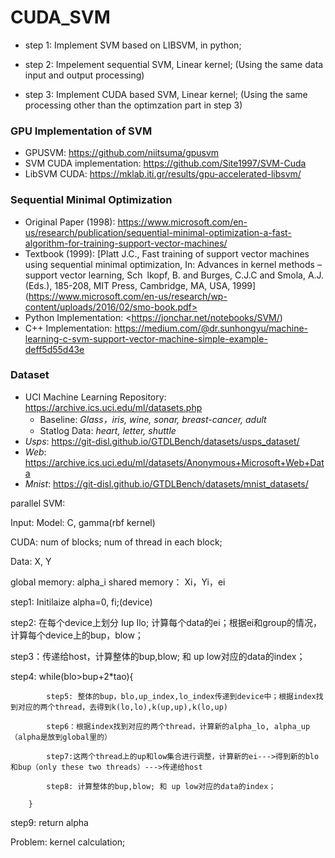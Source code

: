# CUDA_SVM

- step 1: Implement SVM based on LIBSVM, in python;

- step 2: Impelement sequential SVM, Linear kernel; (Using the same data input and output processing)

- step 3: Implement CUDA based SVM, Linear kernel; (Using the same processing other than the optimzation part in step 3)


### GPU Implementation of SVM
+ GPUSVM: <https://github.com/niitsuma/gpusvm>
+ SVM CUDA implementation: <https://github.com/Site1997/SVM-Cuda>
+ LibSVM CUDA: <https://mklab.iti.gr/results/gpu-accelerated-libsvm/>

### Sequential Minimal Optimization
+ Original Paper (1998): <https://www.microsoft.com/en-us/research/publication/sequential-minimal-optimization-a-fast-algorithm-for-training-support-vector-machines/>
+ Textbook (1999): [Platt J.C., Fast training of support vector machines using sequential minimal optimization, In: Advances in kernel
methods – support vector learning, Sch lkopf, B. and Burges, C.J.C and Smola, A.J. (Eds.), 185-208, MIT Press,
Cambridge, MA, USA, 1999](https://www.microsoft.com/en-us/research/wp-content/uploads/2016/02/smo-book.pdf>
+ Python Implementation: <https://jonchar.net/notebooks/SVM/)
+ C++ Implementation: <https://medium.com/@dr.sunhongyu/machine-learning-c-svm-support-vector-machine-simple-example-deff5d55d43e>

### Dataset
+ UCI Machine Learning Repository: <https://archive.ics.uci.edu/ml/datasets.php>
    + Baseline: *Glass，iris, wine, sonar, breast-cancer, adult*
    + Statlog Data: *heart, letter, shuttle*
+ *Usps*: <https://git-disl.github.io/GTDLBench/datasets/usps_dataset/>
+ *Web*: <https://archive.ics.uci.edu/ml/datasets/Anonymous+Microsoft+Web+Data>
+ *Mnist*: <https://git-disl.github.io/GTDLBench/datasets/mnist_datasets/>

parallel SVM:

Input:
Model: C, gamma(rbf kernel)

CUDA: num of blocks; num of thread in each block;

Data: X, Y

global memory: alpha_i
shared memory： Xi，Yi，ei

step1: Initilaize alpha=0, fi;(device) 

step2: 在每个device上划分 Iup Ilo; 计算每个data的ei；根据ei和group的情况，计算每个device上的bup，blow；

step3：传递给host，计算整体的bup,blow; 和 up low对应的data的index；

step4: while(blo>bup+2*tao){

            step5: 整体的bup，blo,up_index,lo_index传递到device中；根据index找到对应的两个thread，去得到k(lo,lo),k(up,up),k(lo,up)
            
            step6：根据index找到对应的两个thread，计算新的alpha_lo, alpha_up（alpha是放到global里的）
            
            step7:这两个thread上的up和low集合进行调整，计算新的ei--->得到新的blo和bup（only these two threads）--->传递给host
            
            step8: 计算整体的bup,blow; 和 up low对应的data的index；
            
        }
step9: return alpha

Problem: kernel calculation;
